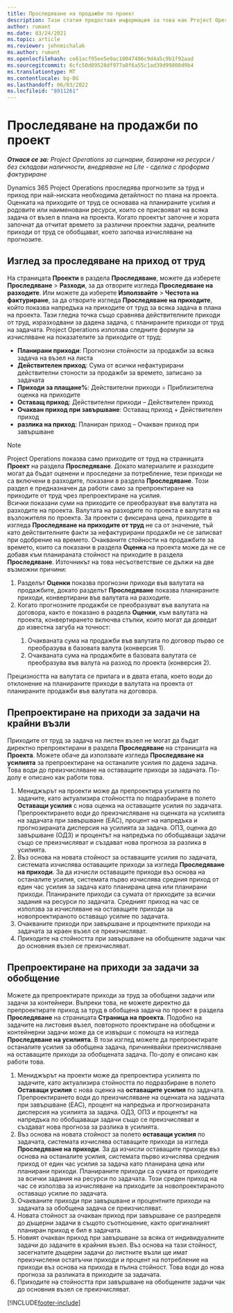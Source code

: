```yaml
---
title: Проследяване на продажби по проект
description: Тази статия предоставя информация за това как Project Operations проследява напредъка спрямо приходите от труд за даден проект.
author: rumant
ms.date: 03/24/2021
ms.topic: article
ms.reviewer: johnmichalak
ms.author: rumant
ms.openlocfilehash: ce61acf95ee5e9ac10047406c9d4a5c9b1f92aad
ms.sourcegitcommit: 6cfc50d89528df977a8f6a55c1ad39d99800d9b4
ms.translationtype: MT
ms.contentlocale: bg-BG
ms.lasthandoff: 06/03/2022
ms.locfileid: "8911261"
---
```

# <a name="project-sales-tracking"></a>Проследяване на продажби по проект

_**Отнася се за:** Project Operations за сценарии, базирани на ресурси / без складови наличности, внедряване на Lite - сделка с проформа фактуриране_

Dynamics 365 Project Operations проследява прогнозите за труд и приход при най-ниската необходима детайлност по плана на проекта. Оценката на приходите от труд се основава на планираните усилия и родовите или наименовани ресурси, които се присвояват на всяка задача от възел в плана на проекта. Когато проектът започне и хората започнат да отчитат времето за различни проектни задачи, реалните приходи от труд се обобщават, което започва изчисляване на прогнозите.

## <a name="labor-revenue-tracking-view"></a>Изглед за проследяване на приход от труд

На страницата **Проекти** в раздела **Проследяване**, можете да изберете **Проследяване** > **Разходи**, за да отворите изгледа **Проследяване на разходите**. Или можете да изберете **Използвайте** > **Честота на фактуриране**, за да отворите изгледа **Проследяване на приходите**, който показва напредъка на приходите от труд за всяка задача в плана на проекта. Тази гледна точка също сравнява действителните приходи от труд, изразходвани за дадена задача, с планираните приходи от труд на задачата. Project Operations използва следните формули за изчисляване на показателите за приходите от труд:

- **Планирани приходи**: Прогнозни стойности за продажби за всяка задача на възел на листа
- **Действителен приход**: Сума от всички нефактурирани действителни стоности за продажби за времето, записано за задачата
- **Приходи за плащане%**: Действителни приходи ÷ Приблизителна оценка на приходите
- **Оставащ приход**: Действителни приходи – Действителен приход
- **Очакван приход при завършване**: Оставащ приход + Действителен приход
- **разлика на приход**: Планиран приход – Очакван приход при завършване


> [!NOTE]
> Project Operations показва само приходите от труд на страницата **Проект** на раздела **Проследяване**. Докато материалите и разходите могат да бъдат оценени и проследени за потребление, тези приходи не са включени в разходите, показани в раздела **Проследяване**. Този раздел е предназначен да работи само за препроектиране на приходите от труд чрез препроектиране на усилия.  
> Всички показани суми на приходите се преобразуват във валутата на разходите на проекта. Валутата на разходите по проекта е валутата на възложителя по проекта. За проекти с фиксирана цена, приходите в изгледа **Проследяване на приходите от труд** не са от значение, тъй като действителните факти за нефактурирани продажби не се записват при одобрение на времето.
> Очакваните стойности на продажбите за времето, които са показани в раздела **Оценка** на проекта може да не се добавя към планираната стойност на приходите в раздела **Проследяване**. Източникът на това несъответствие се дължи на две възможни причини:
><ol>
   ><li> Разделът <b>Оценки</b> показва прогнозни приходи във валутата на продажбите, докато разделът <b>Проследяване</b> показва планираните приходи, конвертирани във валутата на разходите. </li>
   ><li> Когато прогнозните продажби се преобразуват във валутата на договора, както е показано в раздела <b>Оценки</b>, към валутата на проекта, конвертирането включва стъпки, които могат да доведат до известна загуба на точност: </li>
><ol>
><li> Очакваната сума на продажби във валутата по договор първо се преобразува в базовата валута (конверсия 1).</li>
><li> Очакваната сума на продажбите в базовата валутата се преобразува във валута на разход по проекта (конверсия 2). </li>
></ol>
></ol>
> Прецизността на валутата се прилага и в двата етапа, което води до отклонение на планираните приходи в валутата на проекта от планираните продажби във валутата на договора.
   

## <a name="reprojecting-revenues-on-leaf-node-tasks"></a>Препроектиране на приходи за задачи на крайни възли

Приходите от труд за задача на листен възел не могат да бъдат директно препроектирани в раздела **Проследяване** на страницата на **Проекта**. Можете обаче да използвате изгледа **Проследяване на усилията** за препроектиране на останалите усилия по дадена задача. Това води до преизчисляване на оставащите приходи за задачата. По-долу е описано как работи това.

1. Мениджърът на проекти може да препроектира усилията по задачите, като актуализира стойността по подразбиране в полето **Оставащи усилия** с нова оценка на оставащите усилия по задачата. Препроектирането води до преизчисляване на оценката на усилията на задачата при завършване (EAC), процент на напредъка и прогнозираната дисперсия на усилията за задача. ОПЗ, оценка до завършване (ОДЗ) и процентът на напредъка по обобщаващи задачи също се преизчисляват и създават нова прогноза за разлика в усилията.
2. Въз основа на новата стойност за оставащите усилия по задачата, системата изчислява оставащите приходи за изгледа **Проследяване на приходи**. За да изчисли оставащите приходи въз основа на останалите усилия, системата първо изчислява средния приход от един час усилия за задача като планирана цена или планирани приходи. Планираните приходи са сумата от приходите за всички задания на ресурси по задачата. Средният приход на час се използва за изчисляване на оставащите приходи за новопроектираното оставащо усилие по задачата.
3. Очакваните приходи при завършване и процентните приходи на задачата за краен възел се преизчисляват.
4. Приходите на стойността при завършване на обобщените задачи чак до основния възел се преизчисляват.

## <a name="reprojecting-revenues-on-summary-tasks"></a>Препроектиране на приходи за задачи за обобщение

Можете да препроектирате приходи за труд за обобщени задачи или задачи за контейнери. Въпреки това, не можете директно да препроектирате приход за труд в обобщена задача по проект в раздела **Проследяване** на страницата **Страница на проекта**. Подобно на задачите на листовия възел, повторното проектиране на обобщени и контейнерни задачи може да се извърши с помощта на изгледа **Проследяване на усилията**. В този изглед можете да препроектирате останалите усилия за обобщена задача, причинявайки преизчисляване на оставащите приходи за обобщената задача. По-долу е описано как работи това.

1. Мениджърът на проекти може да препроектира усилията по задачите, като актуализира стойността по подразбиране в полето **Оставащи усилия** с нова оценка на **оставащите усилия** по задачата. Препроектирането води до преизчисляване на оценката на задачата при завършване (EAC), процент на напредъка и прогнозираната дисперсия на усилията за задача. ОДЗ, ОПЗ и процентът на напредъка по обобщаващи задачи също се преизчисляват и създават нова прогноза за разлика в усилията.
2. Въз основа на новата стойност за полето **оставащи усилия** по задачата, системата изчислява оставащите приходи за изгледа **Проследяване на приходи**. За да изчисли оставащите приходи въз основа на останалите усилия, системата първо изчислява средния приход от един час усилия за задача като планирана цена или планирани приходи. Планираните приходи са сумата от приходите за всички задания на ресурси по задачата. Този среден приход на час се използва за изчисляване на приходите за новопроектираното оставащо усилие по задачата.
3. Очакваните приходи при завършване и процентните приходи на задачата за обобщена задача се преизчисляват.
4. Новата стойност за очакван приход при завършване се разпределя до дъщерни задачи в същото съотношение, както оригиналният планиран приход е бил в задачата.
5. Новият очакван приход при завършване за всяка от индивидуалните задачи до задачите в крайния възел. Въз основа на тази стойност, засегнатите дъщерни задачи до листните възли ще имат преизчислени остатъчни приходи и процент на потребление на приходи въз основа на прихода в пълна стойност. Това води до нова прогноза за разликата в приходите за задачата. 
6. Приходите на стойността при завършване на обобщените задачи чак до основния възел се преизчисляват.


[!INCLUDE[footer-include](../includes/footer-banner.md)]


